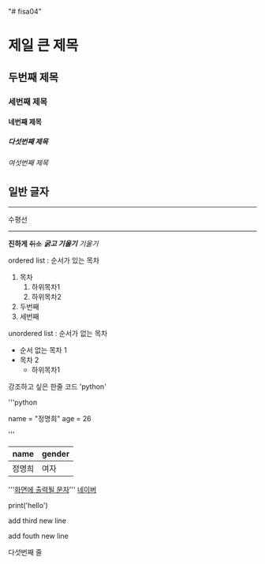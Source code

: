 "# fisa04" 

# 제일 큰 제목
## 두번째 제목
### 세번째 제목
#### 네번째 제목
##### 다섯번째 제목
###### 여섯번째 제목
일반 글자
---
<hr>
수평선

***

**진하게**
~~취소~~
***굵고 기울기***
*기울기*

ordered list : 순서가 있는 목차
1. 목차
    1. 하위목차1
    2. 하위목차2
3. 두번째
4. 세번째

unordered list : 순서가 없는 목차
- 순서 없는 목차 1
- 목차 2
  - 하위목차1
 
강조하고 싶은 한줄 코드 'python'

'''python

name = "정명희"
age = 26

'''

|  name  | gender|
|--------|-------|
| 정명희 |  여자 |

'''[화면에 출력될 문자](링크)'''
[네이버](www.naver.com)

print('hello')

add third new line

add fouth new line

다섯번째 줄
